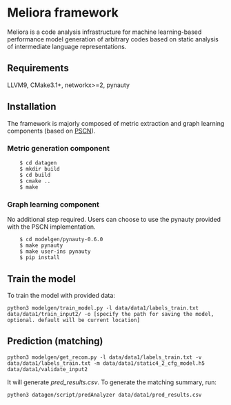 # Meliora framework
Meliora is a code analysis infrastructure for machine learning-based performance model generation of arbitrary codes based on static analysis of intermediate language representations.

## Requirements
LLVM9, CMake3.1+, networkx>=2, pynauty

## Installation
The framework is majorly composed of metric extraction and graph learning components (based on [PSCN](https://github.com/tvayer/PSCN)).

### Metric generation component

```
    $ cd datagen
    $ mkdir build
    $ cd build
    $ cmake ..
    $ make
```

### Graph learning component
No additional step required. Users can choose to use the pynauty provided with the PSCN implementation.

```
    $ cd modelgen/pynauty-0.6.0
    $ make pynauty
    $ make user-ins pynauty
    $ pip install
```

## Train the model
To train the model with provided data:
```
python3 modelgen/train_model.py -l data/data1/labels_train.txt data/data1/train_input2/ -o [specify the path for saving the model, optional. default will be current location]
```

## Prediction (matching)
```
python3 modelgen/get_recom.py -l data/data1/labels_train.txt -v data/data1/labels_train.txt -m data/data1/static4_2_cfg_model.h5  data/data1/validate_input2
```

It will generate _pred\_results.csv_. To generate the matching summary, run:
```
python3 datagen/script/predAnalyzer data/data1/pred_results.csv
```

